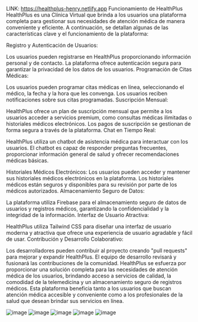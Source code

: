 LINK: https://healthplus-henry.netlify.app Funcionamiento de HealthPlus HealthPlus es una Clínica Virtual que brinda a los usuarios una plataforma completa para gestionar sus necesidades de atención médica de manera conveniente y eficiente. A continuación, se detallan algunas de las características clave y el funcionamiento de la plataforma:

Registro y Autenticación de Usuarios:

Los usuarios pueden registrarse en HealthPlus proporcionando información personal y de contacto. La plataforma ofrece autenticación segura para garantizar la privacidad de los datos de los usuarios. Programación de Citas Médicas:

Los usuarios pueden programar citas médicas en línea, seleccionando el médico, la fecha y la hora que les convenga. Los usuarios reciben notificaciones sobre sus citas programadas. Suscripción Mensual:

HealthPlus ofrece un plan de suscripción mensual que permite a los usuarios acceder a servicios premium, como consultas médicas ilimitadas o historiales médicos electrónicos. Los pagos de suscripción se gestionan de forma segura a través de la plataforma. Chat en Tiempo Real:

HealthPlus utiliza un chatbot de asistencia médica para interactuar con los usuarios. El chatbot es capaz de responder preguntas frecuentes, proporcionar información general de salud y ofrecer recomendaciones médicas básicas.

Historiales Médicos Electrónicos: Los usuarios pueden acceder y mantener sus historiales médicos electrónicos en la plataforma. Los historiales médicos están seguros y disponibles para su revisión por parte de los médicos autorizados. Almacenamiento Seguro de Datos:

La plataforma utiliza Firebase para el almacenamiento seguro de datos de usuarios y registros médicos, garantizando la confidencialidad y la integridad de la información. Interfaz de Usuario Atractiva:

HealthPlus utiliza Tailwind CSS para diseñar una interfaz de usuario moderna y atractiva que ofrece una experiencia de usuario agradable y fácil de usar. Contribución y Desarrollo Colaborativo:

Los desarrolladores pueden contribuir al proyecto creando "pull requests" para mejorar y expandir HealthPlus. El equipo de desarrollo revisará y fusionará las contribuciones de la comunidad. HealthPlus se esfuerza por proporcionar una solución completa para las necesidades de atención médica de los usuarios, brindando acceso a servicios de calidad, la comodidad de la telemedicina y un almacenamiento seguro de registros médicos. Esta plataforma beneficia tanto a los usuarios que buscan atención médica accesible y conveniente como a los profesionales de la salud que desean brindar sus servicios en línea.


![image](https://github.com/JornabeDV/PF-HealthPlus/assets/103864663/6d5cb8ab-153f-474c-94a4-2c02014506df)
![image](https://github.com/JornabeDV/PF-HealthPlus/assets/103864663/7d003aff-5655-45e3-beec-7e5fbb23a010)
![image](https://github.com/JornabeDV/PF-HealthPlus/assets/103864663/2dfedaf4-6a65-47cd-848b-a66aa4430479)
![image](https://github.com/JornabeDV/PF-HealthPlus/assets/103864663/69a337a0-3d30-4e18-8263-583a94570f11)
![image](https://github.com/JornabeDV/PF-HealthPlus/assets/103864663/40bb654f-676a-4345-9f50-babca60e6a2e)

